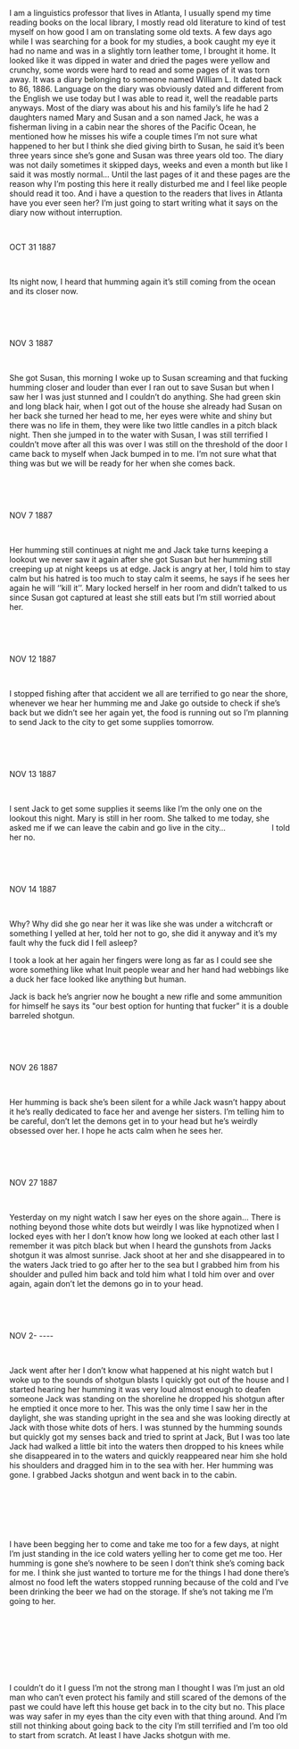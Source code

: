I am a linguistics professor that lives in Atlanta, I usually spend my time reading books on the local library, I mostly read old literature to kind of test myself on how good I am on translating some old texts. A few days ago while I was searching for a book for my studies, a book caught my eye it had no name and was in a slightly torn leather tome, I brought it home. It looked like it was dipped in water and dried the pages were yellow and crunchy, some words were hard to read and some pages of it was torn away. It was a diary belonging to someone named William L. It dated back to 86, 1886. Language on the diary was obviously dated and different from the English we use today but I was able to read it, well the readable parts anyways. Most of the diary was about his and his family’s life he had 2 daughters named Mary and Susan and a son named Jack, he was a fisherman living in a cabin near the shores of the Pacific Ocean, he mentioned how he misses his wife a couple times I’m not sure what happened to her but I think she died giving birth to Susan, he said it’s been three years since she’s gone and Susan was three years old too. The diary was not daily sometimes it skipped days, weeks and even a month but like I said it was mostly normal... Until the last pages of it and these pages are the reason why I’m posting this here it really disturbed me and I feel like people should read it too. And i have a question to the readers that lives in Atlanta have you ever seen her? I’m just going to start writing what it says on the diary now without interruption.

 

OCT 31 1887

 

Its night now, I heard that humming again it’s still coming from the ocean and its closer now.

 

 

NOV 3 1887

 

She got Susan, this morning I woke up to Susan screaming and that fucking humming closer and louder than ever I ran out to save Susan but when I saw her I was just stunned and I couldn’t do anything. She had green skin and long black hair, when I got out of the house she already had Susan on her back she turned her head to me, her eyes were white and shiny but there was no life in them, they were like two little candles in a pitch black night. Then she jumped in to the water with Susan, I was still terrified I couldn’t move after all this was over I was still on the threshold of the door I came back to myself when Jack bumped in to me. I’m not sure what that thing was but we will be ready for her when she comes back.

 

 

NOV 7 1887

 

Her humming still continues at night me and Jack take turns keeping a lookout we never saw it again after she got Susan but her humming still creeping up at night keeps us at edge. Jack is angry at her, I told him to stay calm but his hatred is too much to stay calm it seems, he says if he sees her again he will ‘’kill it’’. Mary locked herself in her room and didn’t talked to us since Susan got captured at least she still eats but I’m still worried about her.

 

 

NOV 12 1887

 

I stopped fishing after that accident we all are terrified to go near the shore, whenever we hear her humming me and Jake go outside to check if she’s back but we didn’t see her again yet, the food is running out so I’m planning to send Jack to the city to get some supplies tomorrow.

 

 

NOV 13 1887

 

I sent Jack to get some supplies it seems like I’m the only one on the lookout this night. Mary is still in her room. She talked to me today, she asked me if we can leave the cabin and go live in the city…                     I told her no.

 

 

NOV 14 1887

 

Why? Why did she go near her it was like she was under a witchcraft or something I yelled at her, told her not to go, she did it anyway and it’s my fault why the fuck did I fell asleep?

I took a look at her again her fingers were long as far as I could see she wore something like what Inuit people wear and her hand had webbings like a duck her face looked like anything but human.

Jack is back he’s angrier now he bought a new rifle and some ammunition for himself he says its "our best option for hunting that fucker” it is a double barreled shotgun.

 

 

NOV 26 1887

 

Her humming is back she’s been silent for a while Jack wasn’t happy about it he’s really dedicated to face her and avenge her sisters. I’m telling him to be careful, don’t let the demons get in to your head but he’s weirdly obsessed over her. I hope he acts calm when he sees her.

 

 

NOV 27 1887

 

Yesterday on my night watch I saw her eyes on the shore again... There is nothing beyond those white dots but weirdly I was like hypnotized when I locked eyes with her I don’t know how long we looked at each other last I remember it was pitch black but when I heard the gunshots from Jacks shotgun it was almost sunrise. Jack shoot at her and she disappeared in to the waters Jack tried to go after her to the sea but I grabbed him from his shoulder and pulled him back and told him what I told him over and over again, again don’t let the demons go in to your head.

 

 

NOV 2- ----

 

Jack went after her I don’t know what happened at his night watch but I woke up to the sounds of shotgun blasts I quickly got out of the house and I started hearing her humming it was very loud almost enough to deafen someone Jack was standing on the shoreline he dropped his shotgun after he emptied it once more to her. This was the only time I saw her in the daylight, she was standing upright in the sea and she was looking directly at Jack with those white dots of hers. I was stunned by the humming sounds but quickly got my senses back and tried to sprint at Jack, But I was too late Jack had walked a little bit into the waters then dropped to his knees while she disappeared in to the waters and quickly reappeared near him she hold his shoulders and dragged him in to the sea with her. Her humming was gone. I grabbed Jacks shotgun and went back in to the cabin.

 

 

 

I have been begging her to come and take me too for a few days, at night I’m just standing in the ice cold waters yelling her to come get me too. Her humming is gone she’s nowhere to be seen I don’t think she’s coming back for me. I think she just wanted to torture me for the things I had done there’s almost no food left the waters stopped running because of the cold and I’ve been drinking the beer we had on the storage. If she’s not taking me I’m going to her.

 

 

 

 

I couldn’t do it I guess I’m not the strong man I thought I was I’m just an old man who can’t even protect his family and still scared of the demons of the past we could have left this house get back in to the city but no. This place was way safer in my eyes than the city even with that thing around. And I’m still not thinking about going back to the city I’m still terrified and I’m too old to start from scratch. At least I have Jacks shotgun with me.